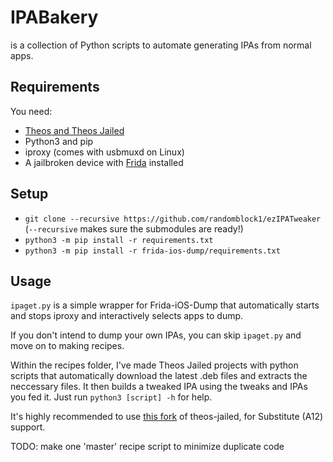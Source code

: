 # IPABakery
is a collection of Python scripts to automate generating IPAs from normal apps.

## Requirements
You need:
- [Theos and Theos Jailed](https://github.com/kabiroberai/theos-jailed/wiki/Installation)
- Python3 and pip
- iproxy (comes with usbmuxd on Linux)
- A jailbroken device with [Frida](https://frida.re/docs/ios/#with-jailbreak) installed

## Setup
- `git clone --recursive https://github.com/randomblock1/ezIPATweaker` (`--recursive` makes sure the submodules are ready!)
- `python3 -m pip install -r requirements.txt`
- `python3 -m pip install -r frida-ios-dump/requirements.txt`

## Usage
`ipaget.py` is a simple wrapper for Frida-iOS-Dump that automatically starts and stops iproxy and interactively selects apps to dump.

If you don't intend to dump your own IPAs, you can skip `ipaget.py` and move on to making recipes.

Within the recipes folder, I've made Theos Jailed projects with python scripts that automatically download the latest .deb files
and extracts the neccessary files. It then builds a tweaked IPA using the tweaks and IPAs you fed it.
Just run `python3 [script] -h` for help.

It's highly recommended to use [this fork](https://github.com/kabiroberai/theos-jailed/pull/71) 
of theos-jailed, for Substitute (A12) support.

TODO: make one 'master' recipe script to minimize duplicate code